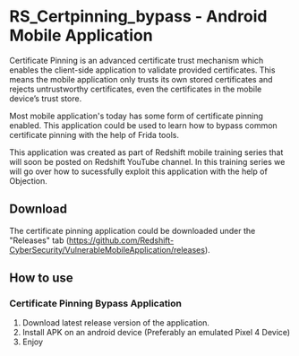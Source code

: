 # RS_Certpinning_bypass - Android Mobile Application

Certificate Pinning is an advanced certificate trust mechanism which enables the client-side application to validate provided certificates. This means the mobile application only trusts its own stored certificates and rejects untrustworthy certificates, even the certificates in the mobile device’s trust store.

Most mobile application's today has some form of certificate pinning enabled. This application could be used to learn how to bypass common certificate pinning with the help of Frida tools.

This application was created as part of Redshift mobile training series that will soon be posted on Redshift YouTube channel. In this training series we will go over how to sucessfully exploit this application with the help of Objection.

## Download
The certificate pinning application could be downloaded under the "Releases" tab (https://github.com/Redshift-CyberSecurity/VulnerableMobileApplication/releases).

## How to use

### Certificate Pinning Bypass Application
1. Download latest release version of the application.
2. Install APK on an android device (Preferably an emulated Pixel 4 Device)
3. Enjoy
